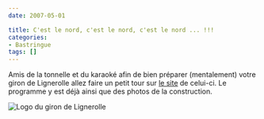 ```yaml
---
date: 2007-05-01

title: C'est le nord, c'est le nord, c'est le nord ... !!!
categories:
- Bastringue
tags: []
---
```

Amis de la tonnelle et du karaoké afin de bien préparer (mentalement) votre giron de Lignerolle allez faire un petit tour sur <a href="https://giron07.jeunesselignerolle.com/" title="Site du giron de Lignerolle">le site</a> de celui-ci. Le programme y est déjà ainsi que des photos de la construction.

<img src="https://dlgjp9x71cipk.cloudfront.net/2007/05/logo_lignerolle.png" title="Logo du giron de Lignerolle" alt="Logo du giron de Lignerolle" />
